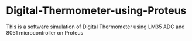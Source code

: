 # Digital-Thermometer-using-Proteus
This is a software simulation of Digital Thermometer using LM35 ADC and 8051 microcontroller on Proteus

